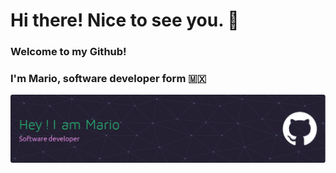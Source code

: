 # Hi there! Nice to see you. 👋
### Welcome to my Github!
### I'm Mario, software developer form 🇲🇽


![Banner](./images/github-header-image.png)
